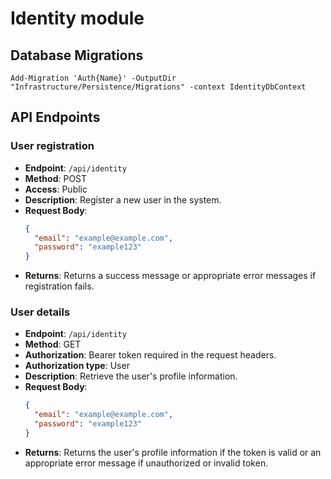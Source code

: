 # Identity module

## Database Migrations

```
Add-Migration 'Auth{Name}' -OutputDir "Infrastructure/Persistence/Migrations" -context IdentityDbContext
```

## API Endpoints

### User registration
- **Endpoint**: `/api/identity`
- **Method**: POST
- **Access**: Public
- **Description**: Register a new user in the system.
- **Request Body**:
  ```json
  {
    "email": "example@example.com",
    "password": "example123"
  }
  ```
- **Returns**:  Returns a success message or appropriate error messages if registration fails.

### User details
- **Endpoint**: `/api/identity`
- **Method**: GET
- **Authorization**: Bearer token required in the request headers.
- **Authorization type**: User
- **Description**: Retrieve the user's profile information.
- **Request Body**:
  ```json
  {
    "email": "example@example.com",
    "password": "example123"
  }
  ```
- **Returns**:  Returns the user's profile information if the token is valid or an appropriate error message if unauthorized or invalid token.
